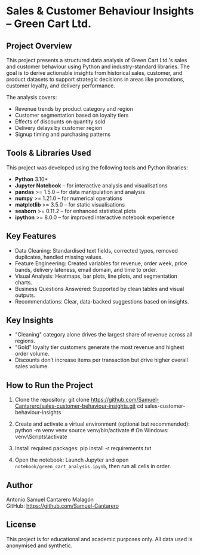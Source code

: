 
# Sales & Customer Behaviour Insights – Green Cart Ltd.

## Project Overview

This project presents a structured data analysis of Green Cart Ltd.'s sales and customer behaviour using Python and industry-standard libraries. The goal is to derive actionable insights from historical sales, customer, and product datasets to support strategic decisions in areas like promotions, customer loyalty, and delivery performance.

The analysis covers:
- Revenue trends by product category and region  
- Customer segmentation based on loyalty tiers  
- Effects of discounts on quantity sold  
- Delivery delays by customer region  
- Signup timing and purchasing patterns  

## Tools & Libraries Used

This project was developed using the following tools and Python libraries:

- **Python** 3.10+
- **Jupyter Notebook** – for interactive analysis and visualisations
- **pandas** >= 1.5.0 – for data manipulation and analysis  
- **numpy** >= 1.21.0 – for numerical operations  
- **matplotlib** >= 3.5.0 – for static visualisations  
- **seaborn** >= 0.11.2 – for enhanced statistical plots  
- **ipython** >= 8.0.0 – for improved interactive notebook experience


## Key Features

- Data Cleaning: Standardised text fields, corrected typos, removed duplicates, handled missing values.
- Feature Engineering: Created variables for revenue, order week, price bands, delivery lateness, email domain, and time to order.
- Visual Analysis: Heatmaps, bar plots, line plots, and segmentation charts.
- Business Questions Answered: Supported by clean tables and visual outputs.
- Recommendations: Clear, data-backed suggestions based on insights.

## Key Insights

- "Cleaning" category alone drives the largest share of revenue across all regions.
- "Gold" loyalty tier customers generate the most revenue and highest order volume.
- Discounts don’t increase items per transaction but drive higher overall sales volume.

## How to Run the Project

1. Clone the repository:
   git clone https://github.com/Samuel-Cantarero/sales-customer-behaviour-insights.git
   cd sales-customer-behaviour-insights

2. Create and activate a virtual environment (optional but recommended):
   python -m venv venv
   source venv/bin/activate  # On Windows: venv\Scripts\activate

3. Install required packages:
   pip install -r requirements.txt

4. Open the notebook:
   Launch Jupyter and open `notebook/green_cart_analysis.ipynb`, then run all cells in order.

## Author

Antonio Samuel Cantarero Malagón  
GitHub: https://github.com/Samuel-Cantarero

## License

This project is for educational and academic purposes only. All data used is anonymised and synthetic.
